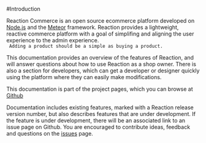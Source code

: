#Introduction

Reaction Commerce is an open source ecommerce platform developed on [Node.js](http://nodejs.org) and the [Meteor](http://meteor.com) framework.  Reaction provides a lightweight, reactive commerce platform with a goal of simplifing and aligning the user experience to the admin experience.  
``` Adding a product should be a simple as buying a product.```

This documentation provides an overview of the features of Reaction, and will answer questions about how to use Reaction as a shop owner. There is also a section for developers, which can get a developer or designer quickly using the platform where they can easily make modifications.

This documentation is part of the project pages, which you can browse at [Github](http://github.com/ongoworks/)

Documentation includes existing features, marked with a Reaction release version number, but also describes features that are under development. If the feature is under development, there will be an associated link to an issue page on Github. You are encouraged to contribute ideas, feedback and questions on the [issues](https://github.com/ongoworks/reaction/issues?state=open) page.
